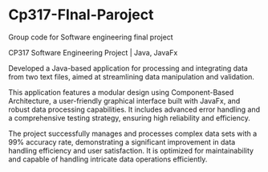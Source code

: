 # Cp317-FInal-Paroject
Group code for Software engineering final project

CP317 Software Engineering Project | Java, JavaFx

Developed a Java-based application for processing and integrating data from two text files, aimed at streamlining data manipulation and validation.

This application features a modular design using Component-Based Architecture, a user-friendly graphical interface built with JavaFx, and robust data processing capabilities. It includes advanced error handling and a comprehensive testing strategy, ensuring high reliability and efficiency.

The project successfully manages and processes complex data sets with a 99% accuracy rate, demonstrating a significant improvement in data handling efficiency and user satisfaction. It is optimized for maintainability and capable of handling intricate data operations efficiently.
